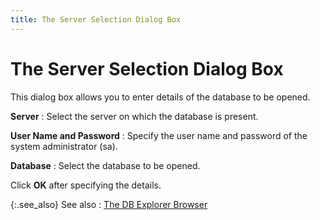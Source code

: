 ```yaml
---
title: The Server Selection Dialog Box
---
```


# The Server Selection Dialog Box


This dialog box allows you to enter details of the database to be opened.


**Server**
: Select the server on which the database is present.


**User Name and Password**
: Specify the user name and password of the system  administrator (sa).


**Database**
: Select the database to be opened.


Click **OK** after specifying the  details.


{:.see_also}
See also
: [The DB Explorer  Browser]({{site.advutl_baseurl}}/database-explorer/the_db_explorer_browser.html)
